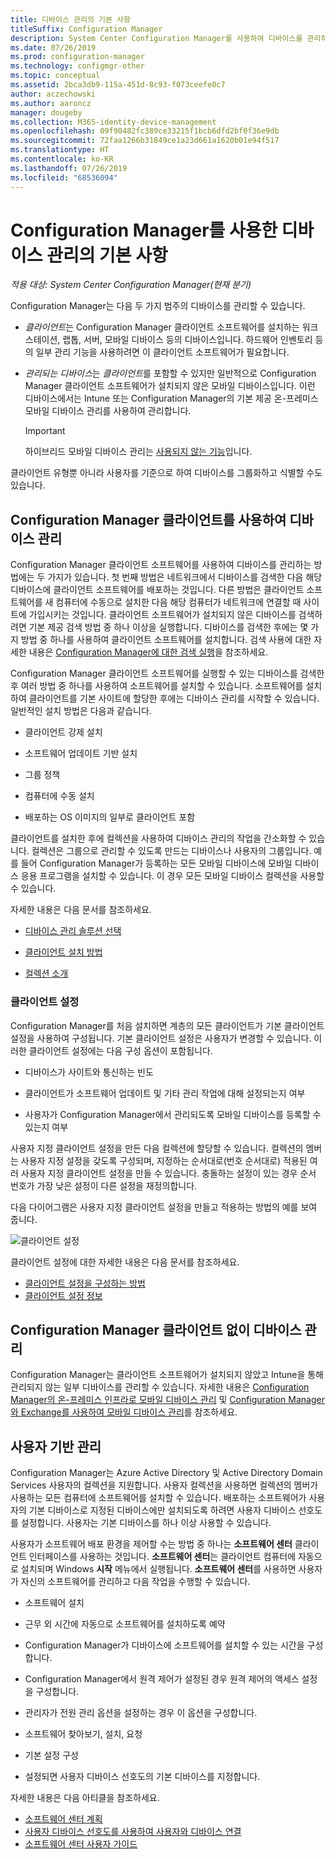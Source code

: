 ```yaml
---
title: 디바이스 관리의 기본 사항
titleSuffix: Configuration Manager
description: System Center Configuration Manager를 사용하여 디바이스를 관리하는 방법을 알아봅니다.
ms.date: 07/26/2019
ms.prod: configuration-manager
ms.technology: configmgr-other
ms.topic: conceptual
ms.assetid: 2bca3db9-115a-451d-8c93-f073ceefe0c7
author: aczechowski
ms.author: aaroncz
manager: dougeby
ms.collection: M365-identity-device-management
ms.openlocfilehash: 09f90482fc389ce33215f1bcb6dfd2bf0f36e9db
ms.sourcegitcommit: 72faa1266b31849ce1a23d661a1620b01e94f517
ms.translationtype: HT
ms.contentlocale: ko-KR
ms.lasthandoff: 07/26/2019
ms.locfileid: "68536094"
---
```

# <a name="fundamentals-of-managing-devices-with-configuration-manager"></a>Configuration Manager를 사용한 디바이스 관리의 기본 사항

*적용 대상: System Center Configuration Manager(현재 분기)*

Configuration Manager는 다음 두 가지 범주의 디바이스를 관리할 수 있습니다.

- *클라이언트*는 Configuration Manager 클라이언트 소프트웨어를 설치하는 워크스테이션, 랩톱, 서버, 모바일 디바이스 등의 디바이스입니다. 하드웨어 인벤토리 등의 일부 관리 기능을 사용하려면 이 클라이언트 소프트웨어가 필요합니다.  

- *관리되는 디바이스*는 *클라이언트*를 포함할 수 있지만 일반적으로 Configuration Manager 클라이언트 소프트웨어가 설치되지 않은 모바일 디바이스입니다. 이런 디바이스에서는 Intune 또는 Configuration Manager의 기본 제공 온-프레미스 모바일 디바이스 관리를 사용하여 관리합니다.

    > [!Important]  
    > 하이브리드 모바일 디바이스 관리는 [사용되지 않는 기능](/sccm/mdm/understand/hybrid-mobile-device-management)입니다.

클라이언트 유형뿐 아니라 사용자를 기준으로 하여 디바이스를 그룹화하고 식별할 수도 있습니다.

## <a name="managing-devices-with-the-configuration-manager-client"></a>Configuration Manager 클라이언트를 사용하여 디바이스 관리

Configuration Manager 클라이언트 소프트웨어를 사용하여 디바이스를 관리하는 방법에는 두 가지가 있습니다. 첫 번째 방법은 네트워크에서 디바이스를 검색한 다음 해당 디바이스에 클라이언트 소프트웨어를 배포하는 것입니다. 다른 방법은 클라이언트 소프트웨어를 새 컴퓨터에 수동으로 설치한 다음 해당 컴퓨터가 네트워크에 연결할 때 사이트에 가입시키는 것입니다. 클라이언트 소프트웨어가 설치되지 않은 디바이스를 검색하려면 기본 제공 검색 방법 중 하나 이상을 실행합니다. 디바이스를 검색한 후에는 몇 가지 방법 중 하나를 사용하여 클라이언트 소프트웨어를 설치합니다. 검색 사용에 대한 자세한 내용은 [Configuration Manager에 대한 검색 실행](/sccm/core/servers/deploy/configure/run-discovery)을 참조하세요.  

Configuration Manager 클라이언트 소프트웨어를 실행할 수 있는 디바이스를 검색한 후 여러 방법 중 하나를 사용하여 소프트웨어를 설치할 수 있습니다. 소프트웨어를 설치하여 클라이언트를 기본 사이트에 할당한 후에는 디바이스 관리를 시작할 수 있습니다. 일반적인 설치 방법은 다음과 같습니다.

- 클라이언트 강제 설치

- 소프트웨어 업데이트 기반 설치

- 그룹 정책

- 컴퓨터에 수동 설치

- 배포하는 OS 이미지의 일부로 클라이언트 포함  

클라이언트를 설치한 후에 컬렉션을 사용하여 디바이스 관리의 작업을 간소화할 수 있습니다. 컬렉션은 그룹으로 관리할 수 있도록 만드는 디바이스나 사용자의 그룹입니다. 예를 들어 Configuration Manager가 등록하는 모든 모바일 디바이스에 모바일 디바이스 응용 프로그램을 설치할 수 있습니다. 이 경우 모든 모바일 디바이스 컬렉션을 사용할 수 있습니다.  

자세한 내용은 다음 문서를 참조하세요.  

- [디바이스 관리 솔루션 선택](/sccm/core/plan-design/choose-a-device-management-solution)  

- [클라이언트 설치 방법](/sccm/core/clients/deploy/plan/client-installation-methods)  

- [컬렉션 소개](/sccm/core/clients/manage/collections/introduction-to-collections)  

### <a name="client-settings"></a>클라이언트 설정

Configuration Manager를 처음 설치하면 계층의 모든 클라이언트가 기본 클라이언트 설정을 사용하여 구성됩니다. 기본 클라이언트 설정은 사용자가 변경할 수 있습니다. 이러한 클라이언트 설정에는 다음 구성 옵션이 포함됩니다.

- 디바이스가 사이트와 통신하는 빈도

- 클라이언트가 소프트웨어 업데이트 및 기타 관리 작업에 대해 설정되는지 여부

- 사용자가 Configuration Manager에서 관리되도록 모바일 디바이스를 등록할 수 있는지 여부  

사용자 지정 클라이언트 설정을 만든 다음 컬렉션에 할당할 수 있습니다. 컬렉션의 멤버는 사용자 지정 설정을 갖도록 구성되며, 지정하는 순서대로(번호 순서대로) 적용된 여러 사용자 지정 클라이언트 설정을 만들 수 있습니다. 충돌하는 설정이 있는 경우 순서 번호가 가장 낮은 설정이 다른 설정을 재정의합니다.  

다음 다이어그램은 사용자 지정 클라이언트 설정을 만들고 적용하는 방법의 예를 보여 줍니다.  

![클라이언트 설정](media/ClientSettings.gif)  

클라이언트 설정에 대한 자세한 내용은 다음 문서를 참조하세요.

- [클라이언트 설정을 구성하는 방법](/sccm/core/clients/deploy/configure-client-settings)
- [클라이언트 설정 정보](/sccm/core/clients/deploy/about-client-settings)


## <a name="managing-devices-without-the-configuration-manager-client"></a>Configuration Manager 클라이언트 없이 디바이스 관리

Configuration Manager는 클라이언트 소프트웨어가 설치되지 않았고 Intune을 통해 관리되지 않는 일부 디바이스를 관리할 수 있습니다. 자세한 내용은 [Configuration Manager의 온-프레미스 인프라로 모바일 디바이스 관리](/sccm/mdm/understand/manage-mobile-devices-with-on-premises-infrastructure) 및 [Configuration Manager와 Exchange를 사용하여 모바일 디바이스 관리](/sccm/mdm/deploy-use/manage-mobile-devices-with-exchange-activesync)를 참조하세요.  

## <a name="user-based-management"></a>사용자 기반 관리

Configuration Manager는 Azure Active Directory 및 Active Directory Domain Services 사용자의 컬렉션을 지원합니다. 사용자 컬렉션을 사용하면 컬렉션의 멤버가 사용하는 모든 컴퓨터에 소프트웨어를 설치할 수 있습니다. 배포하는 소프트웨어가 사용자의 기본 디바이스로 지정된 디바이스에만 설치되도록 하려면 사용자 디바이스 선호도를 설정합니다. 사용자는 기본 디바이스를 하나 이상 사용할 수 있습니다.  

사용자가 소프트웨어 배포 환경을 제어할 수는 방법 중 하나는 **소프트웨어 센터** 클라이언트 인터페이스를 사용하는 것입니다. **소프트웨어 센터**는 클라이언트 컴퓨터에 자동으로 설치되며 Windows **시작** 메뉴에서 실행됩니다. **소프트웨어 센터**를 사용하면 사용자가 자신의 소프트웨어를 관리하고 다음 작업을 수행할 수 있습니다.  

- 소프트웨어 설치  

- 근무 외 시간에 자동으로 소프트웨어를 설치하도록 예약  

- Configuration Manager가 디바이스에 소프트웨어를 설치할 수 있는 시간을 구성합니다.  

- Configuration Manager에서 원격 제어가 설정된 경우 원격 제어의 액세스 설정을 구성합니다.  

- 관리자가 전원 관리 옵션을 설정하는 경우 이 옵션을 구성합니다.  

- 소프트웨어 찾아보기, 설치, 요청

- 기본 설정 구성

- 설정되면 사용자 디바이스 선호도의 기본 디바이스를 지정합니다.

자세한 내용은 다음 아티클을 참조하세요.

- [소프트웨어 센터 계획](/sccm/apps/plan-design/plan-for-software-center)
- [사용자 디바이스 선호도를 사용하여 사용자와 디바이스 연결](/sccm/apps/deploy-use/link-users-and-devices-with-user-device-affinity)
- [소프트웨어 센터 사용자 가이드](/sccm/core/understand/software-center)
